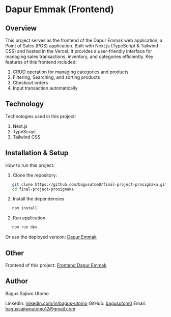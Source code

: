# Dapur Emmak (Frontend)

## Overview
This project serves as the frontend of the Dapur Emmak web application, a Point of Sales (POS) application. Built with Next.js (TypeScript & Tailwind CSS) and hosted in the Vercel. It provides a user-friendly interface for managing sales transactions, inventory, and categories efficiently. Key features of this frontend included:
1. CRUD operation for managing categories and products
2. Filtering, Searching, and sorting products
3. Checkout orders
4. Input transaction automatically

## Technology
Technologies used in this project:
1. Next.js
2. TypeScript
3. Tailwind CSS

## Installation & Setup
How to run this project:
1. Clone the repository:
```bash
   git clone https://github.com/bagusutom0/final-project-prosigmaka.git
   cd final-project-prosigmaka
```
2. Install the dependencies
```bash
   npm install
```

2. Run application
```bash
   npm run dev
```

Or use the deployed version: [Dapur Emmak](https://final-project-prosigmaka.vercel.app/)

## Other
Frontend of this project: [Frontend Dapur Emmak](https://github.com/bagusutom0/final-project-prosigmaka)

## Author
Bagus Sajiwo Utomo

LinkedIn: [linkedin.com/in/bagus-utomo](https://www.linkedin.com/in/bagus-utomo)
GitHub: [bagusutom0](https://github.com/bagusutom0)
Email: bagussajiwoutomo12@gmail.com
